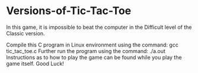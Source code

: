 # Versions-of-Tic-Tac-Toe
In this game, it is impossible to beat the computer in the Difficult level of the Classic version.

Compile this C program in Linux environment using the command: gcc tic_tac_toe.c
Further run the program using the command: ./a.out
Instructions as to how to play the game can be found while you play the game itself.
Good Luck!
